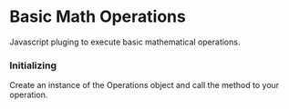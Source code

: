 # Basic Math Operations
Javascript pluging to execute basic mathematical operations.

### Initializing
Create an instance of the Operations object and call the method to your operation.
